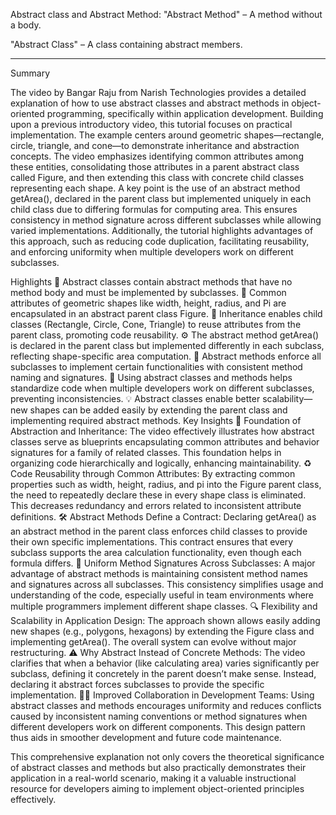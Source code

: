 Abstract class and Abstract Method:
"Abstract Method" – A method without a body.

"Abstract Class" – A class containing abstract members.

-----------------------------------------
Summary

The video by Bangar Raju from Narish Technologies provides a detailed explanation of how to use abstract classes and abstract methods in object-oriented programming, specifically within application development. Building upon a previous introductory video, this tutorial focuses on practical implementation. The example centers around geometric shapes—rectangle, circle, triangle, and cone—to demonstrate inheritance and abstraction concepts. The video emphasizes identifying common attributes among these entities, consolidating those attributes in a parent abstract class called Figure, and then extending this class with concrete child classes representing each shape. A key point is the use of an abstract method getArea(), declared in the parent class but implemented uniquely in each child class due to differing formulas for computing area. This ensures consistency in method signature across different subclasses while allowing varied implementations. Additionally, the tutorial highlights advantages of this approach, such as reducing code duplication, facilitating reusability, and enforcing uniformity when multiple developers work on different subclasses.

Highlights
🧩 Abstract classes contain abstract methods that have no method body and must be implemented by subclasses.
📐 Common attributes of geometric shapes like width, height, radius, and Pi are encapsulated in an abstract parent class Figure.
🔄 Inheritance enables child classes (Rectangle, Circle, Cone, Triangle) to reuse attributes from the parent class, promoting code reusability.
⚙️ The abstract method getArea() is declared in the parent class but implemented differently in each subclass, reflecting shape-specific area computation.
🤝 Abstract methods enforce all subclasses to implement certain functionalities with consistent method naming and signatures.
👥 Using abstract classes and methods helps standardize code when multiple developers work on different subclasses, preventing inconsistencies.
💡 Abstract classes enable better scalability—new shapes can be added easily by extending the parent class and implementing required abstract methods.
Key Insights
🧱 Foundation of Abstraction and Inheritance: The video effectively illustrates how abstract classes serve as blueprints encapsulating common attributes and behavior signatures for a family of related classes. This foundation helps in organizing code hierarchically and logically, enhancing maintainability.
♻️ Code Reusability through Common Attributes: By extracting common properties such as width, height, radius, and pi into the Figure parent class, the need to repeatedly declare these in every shape class is eliminated. This decreases redundancy and errors related to inconsistent attribute definitions.
🛠️ Abstract Methods Define a Contract: Declaring getArea() as an abstract method in the parent class enforces child classes to provide their own specific implementations. This contract ensures that every subclass supports the area calculation functionality, even though each formula differs.
🔄 Uniform Method Signatures Across Subclasses: A major advantage of abstract methods is maintaining consistent method names and signatures across all subclasses. This consistency simplifies usage and understanding of the code, especially useful in team environments where multiple programmers implement different shape classes.
🔍 Flexibility and Scalability in Application Design: The approach shown allows easily adding new shapes (e.g., polygons, hexagons) by extending the Figure class and implementing getArea(). The overall system can evolve without major restructuring.
⚠️ Why Abstract Instead of Concrete Methods: The video clarifies that when a behavior (like calculating area) varies significantly per subclass, defining it concretely in the parent doesn’t make sense. Instead, declaring it abstract forces subclasses to provide the specific implementation.
🧑‍💻 Improved Collaboration in Development Teams: Using abstract classes and methods encourages uniformity and reduces conflicts caused by inconsistent naming conventions or method signatures when different developers work on different components. This design pattern thus aids in smoother development and future code maintenance.

This comprehensive explanation not only covers the theoretical significance of abstract classes and methods but also practically demonstrates their application in a real-world scenario, making it a valuable instructional resource for developers aiming to implement object-oriented principles effectively.
